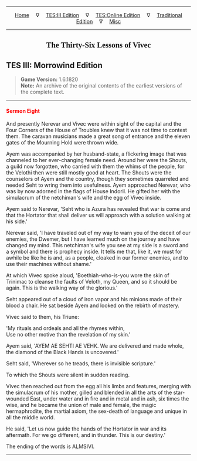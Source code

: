 
---

<!-- Jekyll Page Links -->

<center>
<a href="../../../../index.html">Home</a>
&emsp;&nabla;&emsp;
<a href="../../../index-tes3.html">TES:III Edition</a>
&emsp;&nabla;&emsp;
<a href="../../../index-teso.html">TES:Online Edition</a>
&emsp;&nabla;&emsp;
<a href="../../../index-traditional.html">Traditional Edition</a>
&emsp;&nabla;&emsp;
<a href="../../../index-misc.html">Misc</a>
</center>

<!-- Markdown Body Below: -->

---

<center>
<h2><span style="font-family:Georgia">The Thirty-Six Lessons of Vivec</span></h2>
</center>

## TES III: Morrowind Edition

> __Game Version:__ 1.6.1820\
> __Note:__ An archive of the original contents of the earliest versions of the complete text.

---

#### <span style="color:red">Sermon Eight</span>

And presently Nerevar and Vivec were within sight of the capital and the Four Corners of the House of Troubles knew that it was not time to contest them. The caravan musicians made a great song of entrance and the eleven gates of the Mourning Hold were thrown wide.

Ayem was accompanied by her husband-state, a flickering image that was channeled to her ever-changing female need. Around her were the Shouts, a guild now forgotten, who carried with them the whims of the people, for the Velothi then were still mostly good at heart. The Shouts were the counselors of Ayem and the country, though they sometimes quarreled and needed Seht to wring them into usefulness. Ayem approached Nerevar, who was by now adorned in the flags of House Indoril. He gifted her with the simulacrum of the netchiman's wife and the egg of Vivec inside.

Ayem said to Nerevar, 'Seht who is Azura has revealed that war is come and that the Hortator that shall deliver us will approach with a solution walking at his side.'

Nerevar said, 'I have traveled out of my way to warn you of the deceit of our enemies, the Dwemer, but I have learned much on the journey and have changed my mind. This netchiman's wife you see at my side is a sword and a symbol and there is prophecy inside. It tells me that, like it, we must for awhile be like he is and, as a people, cloaked in our former enemies, and to use their machines without shame.'

At which Vivec spoke aloud, 'Boethiah-who-is-you wore the skin of Trinimac to cleanse the faults of Veloth, my Queen, and so it should be again. This is the walking way of the glorious.'

Seht appeared out of a cloud of iron vapor and his minions made of their blood a chair. He sat beside Ayem and looked on the rebirth of mastery.

Vivec said to them, his Triune:

'My rituals and ordeals and all the rhymes within,\
Use no other motive than the revelation of my skin.'

Ayem said, 'AYEM AE SEHTI AE VEHK. We are delivered and made whole, the diamond of the Black Hands is uncovered.'

Seht said, 'Wherever so he treads, there is invisible scripture.'

To which the Shouts were silent in sudden reading.

Vivec then reached out from the egg all his limbs and features, merging with the simulacrum of his mother, gilled and blended in all the arts of the star-wounded East, under water and in fire and in metal and in ash, six times the wise, and he became the union of male and female, the magic hermaphrodite, the martial axiom, the sex-death of language and unique in all the middle world.

He said, 'Let us now guide the hands of the Hortator in war and its aftermath. For we go different, and in thunder. This is our destiny.'

The ending of the words is ALMSIVI.

---
